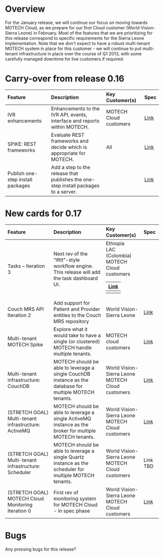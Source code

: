 # Overview #
For the January release, we will continue our focus on moving towards MOTECH Cloud, as we prepare for our first Cloud customer (World Vision-Sierra Leone) in February. Most of the features that we are prioritizing for this release correspond to specific requirements for the Sierra Leone implementation. Note that we don't expect to have a robust multi-tenant MOTECH system in place for this customer - we will continue to put multi-tenant infrastructure in place over the course of Q1 2013, with some carefully managed downtime for live customers if required.

# Carry-over from release 0.16 #
| **Feature** | **Description** | **Key Customer(s)** | **Spec** |
|:------------|:----------------|:--------------------|:---------|
| IVR enhancements | Enhancements to the IVR API, events, interface and reports within MOTECH. | MOTECH Cloud customers | <a href='https://docs.google.com/a/grameenfoundation.org/document/d/1fW2rcDGsrTstvVF16o8W_vmvZJ_PEILqimhiUMSbMfo/edit'>Link</a> |
| SPIKE: REST frameworks | Evaluate REST frameworks and decide which is appropriate for MOTECH. | All                 | <a href='https://docs.google.com/a/grameenfoundation.org/document/d/10fNflt8Ouhj7aTT5V077Kz6T88gfnVURhgaJnV-9ZeQ/edit'>Link</a> |
| Publish one-step install packages | Add a step to the release that publishes the one-step install packages to a server. |                     | <a href='https://trello.com/c/SgGDCl7w'>Link</a> |

# New cards for 0.17 #
| **Feature** | **Description** | **Key Customer(s)** | **Spec** |
|:------------|:----------------|:--------------------|:---------|
| Tasks – Iteration 3 | Next rev of the “ifttt”-style workflow engine. This release will add the task dashboard UI. | Ethiopia <br>LAC (Colombia) <br>MOTECH Cloud customers <table><thead><th> <a href='https://docs.google.com/a/grameenfoundation.org/file/d/0B6__Hl_QLjI4aXotc0dBRDJXbU0/edit'>Link</a> </th></thead><tbody>
<tr><td> Couch MRS API Iteration 2 </td><td> Add support for Patient and Provider entities to the Couch MRS repository </td><td> World Vision-Sierra Leone </td><td> <a href='https://docs.google.com/a/grameenfoundation.org/document/d/1TwobiExwnFTsfTetvufuDBkLVCIaEYUhI4YZXGd9D8Y/edit#'>Link</a> </td></tr>
<tr><td> Multi-tenant MOTECH Spike </td><td> Explore what it would take to have a single (or clustered) MOTECH handle multiple tenants. </td><td> MOTECH cloud customers </td><td> <a href='https://trello.com/c/3YoZ853f'>Link</a> </td></tr>
<tr><td> Multi-tenant infrastructure: CouchDB </td><td> MOTECH should be able to leverage a single CouchDB instance as the database for multiple MOTECH tenants. </td><td> World Vision-Sierra Leone<br>MOTECH Cloud customers </td><td> <a href='https://trello.com/c/h9TdzopO'>Link</a> </td></tr>
<tr><td> (STRETCH GOAL) Multi-tenant infrastructure: ActiveMQ </td><td> MOTECH should be able to leverage a single ActiveMQ instance as the broker for multiple MOTECH tenants. </td><td> World Vision-Sierra Leone<br>MOTECH Cloud customers </td><td> <a href='https://trello.com/c/QamFId4M'>Link</a> </td></tr>
<tr><td> (STRETCH GOAL) Multi-tenant infrastructure: Scheduler </td><td> MOTECH should be able to leverage a single Quartz instance as the scheduler for multiple MOTECH tenants. </td><td> World Vision-Sierra Leone<br>MOTECH Cloud customers </td><td> Link TBD </td></tr>
<tr><td> (STRETCH GOAL) MOTECH Cloud Monitoring Iteration 0 </td><td> First rev of monitoring system for MOTECH Cloud - in spec phase </td><td> World Vision-Sierra Leone<br>MOTECH Cloud customers </td><td> <a href='https://docs.google.com/a/grameenfoundation.org/document/d/18nq4NE2mrs594HiQsF-2rFQ0kFXswa8QPjLwwF3bO6w/edit#'>Link</a> </td></tr></tbody></table>

<h1>Bugs</h1>
Any pressing bugs for this release?